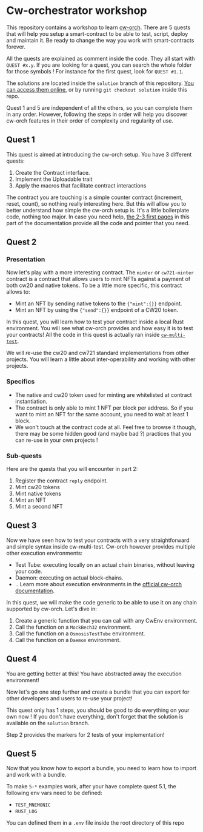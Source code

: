 # Cw-orchestrator workshop

This repository contains a workshop to learn [cw-orch](https://orchestrator.abstract.money). There are 5 quests that will help you setup a smart-contract to be able to test, script, deploy and maintain it. Be ready to change the way you work with smart-contracts forever.

All the quests are explained as comment inside the code. They all start with `QUEST #x.y`. If you are looking for a quest, you can search the whole folder for those symbols ! For instance for the first quest, look for `QUEST #1.1`.

The solutions are located inside the `solution` branch of this repository. [You can access them online](https://github.com/AbstractSDK/cw-orch-workshop/tree/solution), or by running `git checkout solution` inside this repo.

Quest 1 and 5 are independent of all the others, so you can complete them in any order. However, following the steps in order will help you discover cw-orch features in their order of complexity and regularity of use.

## Quest 1

This quest is aimed at introducing the cw-orch setup. You have 3 different quests:

1. Create the Contract interface.
2. Implement the Uploadable trait
3. Apply the macros that facilitate contract interactions

The contract you are touching is a simple counter contract (increment, reset, count), so nothing really interesting here.
But this will allow you to better understand how simple the cw-orch setup is. It's a little boilerplate code, nothing too major.
In case you need help, [the 2-3 first pages](https://orchestrator.abstract.money/contracts/index.html) in this part of the documentation provide all the code and pointer that you need.

## Quest 2

### Presentation

Now let's play with a more interesting contract.
The `minter` or `cw721-minter` contract is a contract that allows users to mint NFTs against a payment of both cw20 and native tokens. To be a little more specific, this contract allows to:

- Mint an NFT by sending native tokens to the `{"mint":{}}` endpoint.
- Mint an NFT by using the `{"send":{}}` endpoint of a CW20 token.

In this quest, you will learn how to test your contract inside a local Rust environment. You will see what cw-orch provides and how easy it is to test your contracts! All the code in this quest is actually ran inside [`cw-multi-test`](https://github.com/CosmWasm/cw-multi-test/).

We will re-use the cw20 and cw721 standard implementations from other projects. You will learn a little about inter-operability and working with other projects.

### Specifics

- The native and cw20 token used for minting are whitelisted at contract instantiation.
- The contract is only able to mint 1 NFT per block per address. So if you want to mint an NFT for the same account, you need to wait at least 1 block.
- We won't touch at the contract code at all. Feel free to browse it though, there may be some hidden good (and maybe bad ?) practices that you can re-use in your own projects !

### Sub-quests

Here are the quests that you will encounter in part 2:

1. Register the contract `reply` endpoint.
2. Mint cw20 tokens
3. Mint native tokens
4. Mint an NFT
5. Mint a second NFT

## Quest 3

Now we have seen how to test your contracts with a very straightforward and simple syntax inside cw-multi-test. Cw-orch however provides multiple other execution environments:

- Test Tube: executing locally on an actual chain binaries, without leaving your code.
- Daemon: executing on actual block-chains.
- .. Learn more about execution environments in the [official cw-orch documentation](https://orchestrator.abstract.money/).

In this quest, we will make the code generic to be able to use it on any chain supported by cw-orch. Let's dive in:

1. Create a generic function that you can call with any CwEnv environment.
2. Call the function on a `MockBech32` environment.
3. Call the function on a `OsmosisTestTube` environment.
4. Call the function on a `Daemon` environment.

## Quest 4

You are getting better at this! You have abstracted away the execution environment!

Now let's go one step further and create a bundle that you can export for other developers and users to re-use your project!

This quest only has 1 steps, you should be good to do everything on your own now ! If you don't have everything, don't forget that the solution is available on the `solution` branch.

Step 2 provides the markers for 2 tests of your implementation!

## Quest 5

Now that you know how to export a bundle, you need to learn how to import and work with a bundle.

To make `5-*` examples work, after your have complete quest 5.1, the following env vars need to be defined:

- `TEST_MNEMONIC`
- `RUST_LOG`

You can defined them in a `.env` file inside the root directory of this repo
